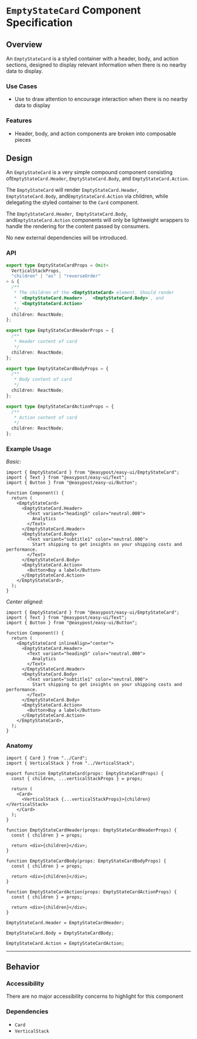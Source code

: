 # `EmptyStateCard` Component Specification

## Overview

An `EmptyStateCard` is a styled container with a header, body, and action sections, designed to display relevant information when there is no nearby data to display.

### Use Cases

- Use to draw attention to encourage interaction when there is no nearby data to display

### Features

- Header, body, and action components are broken into composable pieces

## Design

An `EmptyStateCard` is a very simple compound component consisting of`EmptyStateCard.Header`, `EmptyStateCard.Body`, and `EmptyStateCard.Action`.

The `EmptyStateCard` will render `EmptyStateCard.Header`,` EmptyStateCard.Body`, and`EmptyStateCard.Action` via children, while delegating the styled container to the `Card` component.

The `EmptyStateCard.Header`,` EmptyStateCard.Body`, and`EmptyStateCard.Action` components will only be lightweight wrappers to handle the rendering for the content passed by consumers.

No new external dependencies will be introduced.

### API

```ts
export type EmptyStateCardProps = Omit<
  VerticalStackProps,
  "children" | "as" | "reverseOrder"
> & {
  /**
   * The children of the <EmptyStateCard> element. Should render
   * `<EmptyStateCard.Header>`, `<EmptyStateCard.Body>`, and
   * `<EmptyStateCard.Action>`
   */
  children: ReactNode;
};

export type EmptyStateCardHeaderProps = {
  /**
   * Header content of card
   */
  children: ReactNode;
};

export type EmptyStateCardBodyProps = {
  /**
   * Body content of card
   */
  children: ReactNode;
};

export type EmptyStateCardActionProps = {
  /**
   * Action content of card
   */
  children: ReactNode;
};
```

### Example Usage

_Basic:_

```tsx
import { EmptyStateCard } from "@easypost/easy-ui/EmptyStateCard";
import { Text } from "@easypost/easy-ui/Text";
import { Button } from "@easypost/easy-ui/Button";

function Component() {
  return (
    <EmptyStateCard>
      <EmptyStateCard.Header>
        <Text variant="heading5" color="neutral.000">
          Analytics
        </Text>
      </EmptyStateCard.Header>
      <EmptyStateCard.Body>
        <Text variant="subtitle1" color="neutral.000">
          Start shipping to get insights on your shipping costs and performance.
        </Text>
      </EmptyStateCard.Body>
      <EmptyStateCard.Action>
        <Button>Buy a label</Button>
      </EmptyStateCard.Action>
    </EmptyStateCard>,
  );
}
```

_Center aligned:_

```tsx
import { EmptyStateCard } from "@easypost/easy-ui/EmptyStateCard";
import { Text } from "@easypost/easy-ui/Text";
import { Button } from "@easypost/easy-ui/Button";

function Component() {
  return (
    <EmptyStateCard inlineAlign="center">
      <EmptyStateCard.Header>
        <Text variant="heading5" color="neutral.000">
          Analytics
        </Text>
      </EmptyStateCard.Header>
      <EmptyStateCard.Body>
        <Text variant="subtitle1" color="neutral.000">
          Start shipping to get insights on your shipping costs and performance.
        </Text>
      </EmptyStateCard.Body>
      <EmptyStateCard.Action>
        <Button>Buy a label</Button>
      </EmptyStateCard.Action>
    </EmptyStateCard>,
  );
}
```

### Anatomy

```tsx
import { Card } from "../Card";
import { VerticalStack } from "../VerticalStack";

export function EmptyStateCard(props: EmptyStateCardProps) {
  const { children, ...verticalStackProps } = props;

  return (
    <Card>
      <VerticalStack {...verticalStackProps}>{children}</VerticalStack>
    </Card>
  );
}

function EmptyStateCardHeader(props: EmptyStateCardHeaderProps) {
  const { children } = props;

  return <div>{children}</div>;
}

function EmptyStateCardBody(props: EmptyStateCardBodyProps) {
  const { children } = props;

  return <div>{children}</div>;
}

function EmptyStateCardAction(props: EmptyStateCardActionProps) {
  const { children } = props;

  return <div>{children}</div>;
}

EmptyStateCard.Header = EmptyStateCardHeader;

EmptyStateCard.Body = EmptyStateCardBody;

EmptyStateCard.Action = EmptyStateCardAction;
```

---

## Behavior

### Accessibility

There are no major accessibility concerns to highlight for this component

### Dependencies

- `Card`
- `VerticalStack`
